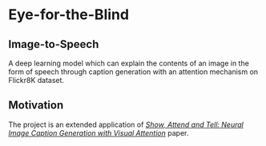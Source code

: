 # Eye-for-the-Blind
## Image-to-Speech
A deep learning model which can explain the contents of an image in the form of speech through caption generation with an attention mechanism on Flickr8K dataset.

## Motivation
The project is an extended application of *[Show, Attend and Tell: Neural Image Caption Generation with Visual Attention](https://arxiv.org/abs/1502.03044)* paper.

